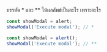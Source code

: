 บรรทัด \* และ \*\* ให้ผลลัพธ์เป็นอะไร เพราะอะไร

```js
const showModal = alert;
showModal('Execute modal'); // *
```

```js
const showModal = alert();
showModal('Execute modal'); // **
```

